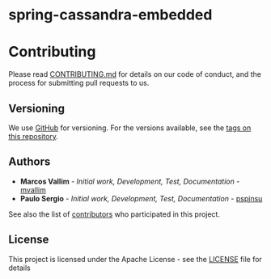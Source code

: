 # spring-cassandra-embedded

# Contributing

Please read [CONTRIBUTING.md](CONTRIBUTING.md) for details on our code of conduct, and the process for submitting pull requests to us.

## Versioning

We use [GitHub](https://github.com/mvallim/spring-cassadra-embedded) for versioning. For the versions available, see the [tags on this repository](https://github.com/mvallim/spring-cassadra-embedded/tags).

## Authors

* **Marcos Vallim** - *Initial work, Development, Test, Documentation* - [mvallim](https://github.com/mvallim)
* **Paulo Sergio** - *Initial work, Development, Test, Documentation* - [pspjnsu](https://github.com/pspjnsu)

See also the list of [contributors](CONTRIBUTORS.txt) who participated in this project.

## License

This project is licensed under the Apache License - see the [LICENSE](LICENSE) file for details

